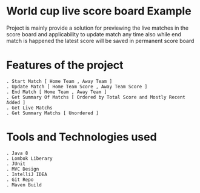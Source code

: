# World cup live score board Example

Project is mainly provide a solution for previewing the live matches in the score board 
and applicability to update match any time also while end match is happened the latest 
score will be saved in permanent score board

# Features of the project
    . Start Match [ Home Team , Away Team ]
    . Update Match [ Home Team Score , Away Team Score ]
    . End Match [ Home Team , Away Team ]
    . Get Summary Of Matchs [ Ordered by Total Score and Mostly Recent Added ]
    . Get Live Matchs
    . Get Summary Matchs [ Unordered ]

# Tools and Technologies used
    . Java 8
    . Lombok Liberary
    . JUnit
    . MVC Design
    . IntelliJ IDEA
    . Git Repo
    . Maven Build

